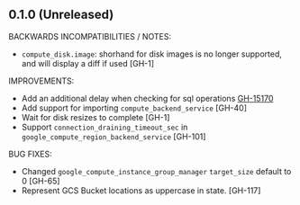 ## 0.1.0 (Unreleased)

BACKWARDS INCOMPATIBILITIES / NOTES:

* `compute_disk.image`: shorhand for disk images is no longer supported, and will display a diff if used [GH-1]

IMPROVEMENTS:

* Add an additional delay when checking for sql operations [GH-15170](https://github.com/hashicorp/terraform/pull/15170)
* Add support for importing `compute_backend_service` [GH-40]
* Wait for disk resizes to complete [GH-1]
* Support `connection_draining_timeout_sec` in `google_compute_region_backend_service` [GH-101]

BUG FIXES:

* Changed `google_compute_instance_group_manager` `target_size` default to 0 [GH-65]
* Represent GCS Bucket locations as uppercase in state. [GH-117]
